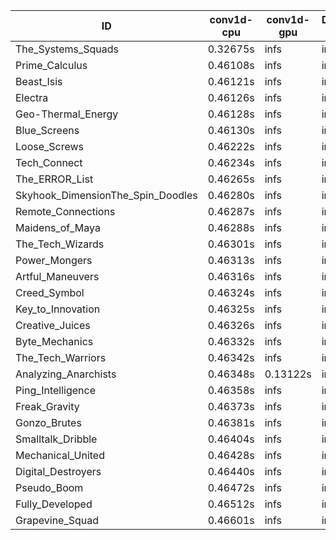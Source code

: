 |ID|conv1d-cpu|conv1d-gpu|DWSPConv2D-gpu|gemm-gpu|avg|
|-|-|-|-|-|-|
|The_Systems_Squads|0.32675s|infs|infs|4.43133s|infs|
|Prime_Calculus|0.46108s|infs|infs|4.41518s|infs|
|Beast_Isis|0.46121s|infs|infs|4.41737s|infs|
|Electra|0.46126s|infs|infs|4.42199s|infs|
|Geo-Thermal_Energy|0.46128s|infs|infs|4.41452s|infs|
|Blue_Screens|0.46130s|infs|infs|4.40745s|infs|
|Loose_Screws|0.46222s|infs|infs|4.41270s|infs|
|Tech_Connect|0.46234s|infs|infs|4.43050s|infs|
|The_ERROR_List|0.46265s|infs|infs|4.40573s|infs|
|Skyhook_DimensionThe_Spin_Doodles|0.46280s|infs|infs|4.42267s|infs|
|Remote_Connections|0.46287s|infs|infs|4.40226s|infs|
|Maidens_of_Maya|0.46288s|infs|infs|4.43416s|infs|
|The_Tech_Wizards|0.46301s|infs|infs|4.40709s|infs|
|Power_Mongers|0.46313s|infs|infs|4.40159s|infs|
|Artful_Maneuvers|0.46316s|infs|infs|4.40692s|infs|
|Creed_Symbol|0.46324s|infs|infs|4.37593s|infs|
|Key_to_Innovation|0.46325s|infs|infs|4.41177s|infs|
|Creative_Juices|0.46326s|infs|infs|4.43154s|infs|
|Byte_Mechanics|0.46332s|infs|infs|4.40592s|infs|
|The_Tech_Warriors|0.46342s|infs|infs|4.41983s|infs|
|Analyzing_Anarchists|0.46348s|0.13122s|infs|4.42577s|infs|
|Ping_Intelligence|0.46358s|infs|infs|4.42372s|infs|
|Freak_Gravity|0.46373s|infs|infs|4.42745s|infs|
|Gonzo_Brutes|0.46381s|infs|infs|4.40544s|infs|
|Smalltalk_Dribble|0.46404s|infs|infs|4.37397s|infs|
|Mechanical_United|0.46428s|infs|infs|4.43585s|infs|
|Digital_Destroyers|0.46440s|infs|infs|4.39724s|infs|
|Pseudo_Boom|0.46472s|infs|infs|4.39232s|infs|
|Fully_Developed|0.46512s|infs|infs|4.41434s|infs|
|Grapevine_Squad|0.46601s|infs|infs|4.40635s|infs|
